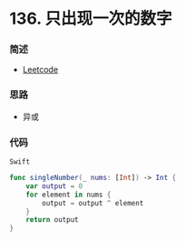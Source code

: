 # 136. 只出现一次的数字


### 简述

- [Leetcode](https://leetcode-cn.com/problems/single-number/)

### 思路

- 异或

### 代码

`Swift`

```swift
func singleNumber(_ nums: [Int]) -> Int {
    var output = 0
    for element in nums {
        output = output ^ element
    }
    return output
}
```